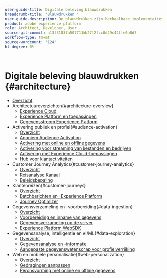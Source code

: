 ```yaml
---
user-guide-title: Digitale beleving blauwdrukken
breadcrumb-title: 'Blauwdrukken '
user-guide-description: De blauwdrukken zijn herhaalbare implementaties om gevestigde bedrijfsproblemen aan te pakken en architectuurdiagrammen, technische overwegingen, en relevante documentatiekoppelingen te bevatten.
product: adobe experience platform
role: Architect, Developer, User
source-git-commit: a13f31837a507711bb27f2fcc0d49c44ffe0a8d7
workflow-type: tm+mt
source-wordcount: '124'
ht-degree: 0%

---
```


# Digitale beleving blauwdrukken {#architecture}

+ [Overzicht](/help/blueprints/overview.md)
+ Architectuuroverzichten{#architecture-overview}
   + [Experience Cloud](/help/blueprints/experience-platform/experience-cloud.md)
   + [Experience Platform en toepassingen](/help/blueprints/experience-platform/platform-applications.md)
   + [Gegevensstroom Experience Platform](/help/blueprints/experience-platform/platform-data-flow.md)
+ Activering publiek en profiel{#audience-activation}
   + [Overzicht](/help/blueprints/audience-activation/overview.md)
   + [Anoniem Audience Activation](/help/blueprints/audience-activation/anonymous.md)
   + [Activering met online en offline gegevens](/help/blueprints/audience-activation/online-offline.md)
   + [Activering voor streaming van bestanden en bedrijven](/help/blueprints/audience-activation/enterprise-destinations.md)
   + [Activering met Experience Cloud-toepassingen](/help/blueprints/audience-activation/platform-and-applications.md)
   + [Hub voor klantactiviteiten](/help/blueprints/audience-activation/customer-activity.md)
+ Customer Journey Analytics{#customer-journey-analytics}
   + [Overzicht](/help/blueprints/customer-journey-analytics/overview.md)
   + [Reisanalyse Kanaal](/help/blueprints/customer-journey-analytics/digital-behavioral-data-consolidation.md)
   + [Beleidsbepaling](/help/blueprints/customer-journey-analytics/call-deflect.md)
+ Klantenreizen{#customer-journeys}
   + [Overzicht](/help/blueprints/customer-journeys/overview.md)
   + [Batchberichten en -Experience Platform](/help/blueprints/customer-journeys/batch-messaging.md)
   + [Journey Optimizer](/help/blueprints/customer-journeys/journey-optimizer.md)
+ Gegevensverzameling en -voorbereiding{#data-ingestion}
   + [Overzicht](/help/blueprints/data-ingestion/overview.md)
   + [Voorbereiding en inname van gegevens](/help/blueprints/data-ingestion/ingestion.md)
   + [Gegevensverzameling op de server](/help/blueprints/data-ingestion/server-side-collection.md)
   + [Experience Platform WebSDK](/help/blueprints/data-ingestion/websdk.md)
+ Gegevensanalyse, intelligentie en AI/ML{#data-exploration}
   + [Overzicht](/help/blueprints/data-insights/overview.md)
   + [Gegevensanalyse en -informatie](/help/blueprints/data-insights/analysis.md)
   + [Aangepaste gegevenswetenschap voor profielverrijking](/help/blueprints/data-insights/data-science.md)
+ Web en mobiele personalisatie{#web-personalization}
   + [Overzicht](/help/blueprints/web-personalization/overview.md)
   + [Gedragingen aanpassen](/help/blueprints/web-personalization/behavioral.md)
   + [Peronsvorming met online en offline gegevens](/help/blueprints/web-personalization/online-offline.md)

